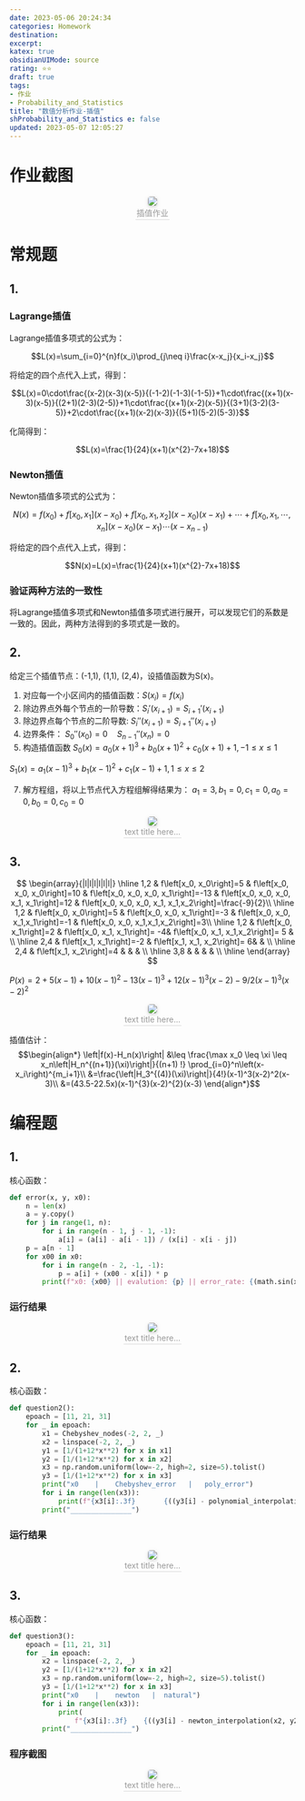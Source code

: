 ```yaml
---
date: 2023-05-06 20:24:34
categories: Homework 
destination: 
excerpt: 
katex: true
obsidianUIMode: source
rating: ⭐⭐
draft: true
tags:  
- 作业 
- Probability_and_Statistics 
title: "数值分析作业-插值"
shProbability_and_Statistics e: false
updated: 2023-05-07 12:05:27
---
```


# 作业截图

<center>
    <img style="border-radius: 0.3125em;
    box-shadow: 0 2px 4px 0 rgba(34,36,38,.12),0 2px 10px 0 rgba(34,36,38,.08);"
    src="https://search.pstatic.net/common?src=https://i.imgur.com/Z1z5wjE.png">
    <br>
    <div style="color:orange; border-bottom: 1px solid #d9d9d9;
    display: inline-block;
    color: #999;
    padding: 2px;">插值作业
    </div>
</center>

# 常规题

## 1.

### Lagrange插值

Lagrange插值多项式的公式为：

$$L(x)=\sum_{i=0}^{n}f(x_i)\prod_{j\neq i}\frac{x-x_j}{x_i-x_j}$$

将给定的四个点代入上式，得到：

$$L(x)=0\cdot\frac{(x-2)(x-3)(x-5)}{(-1-2)(-1-3)(-1-5)}+1\cdot\frac{(x+1)(x-3)(x-5)}{(2+1)(2-3)(2-5)}+1\cdot\frac{(x+1)(x-2)(x-5)}{(3+1)(3-2)(3-5)}+2\cdot\frac{(x+1)(x-2)(x-3)}{(5+1)(5-2)(5-3)}$$

化简得到：

$$L(x)=\frac{1}{24}(x+1)(x^{2}-7x+18)$$

### Newton插值

Newton插值多项式的公式为：

$$N(x)=f(x_0)+f[x_0,x_1](x-x_0)+f[x_0,x_1,x_2](x-x_0)(x-x_1)+\cdots+f[x_0,x_1,\cdots,x_n](x-x_0)(x-x_1)\cdots(x-x_{n-1})$$


将给定的四个点代入上式，得到：

$$N(x)=L(x)=\frac{1}{24}(x+1)(x^{2}-7x+18)$$

### 验证两种方法的一致性

将Lagrange插值多项式和Newton插值多项式进行展开，可以发现它们的系数是一致的。因此，两种方法得到的多项式是一致的。


## 2.

给定三个插值节点：(-1,1), (1,1), (2,4)，设插值函数为S(x)。
1. 对应每一个小区间内的插值函数：$S\left(x_i\right)=f\left(x_i\right)$
3. 除边界点外每个节点的一阶导数：$S_{i}'(x_{i+1}) = S_{i+1}'(x_{i+1})$
4. 除边界点每个节点的二阶导数: $S_{i}''(x_{i+1}) = S_{i+1}''(x_{i+1})$
5. 边界条件： $S_0''(x_{0}) = 0 \quad S_{n-1}''(x_{n}) = 0$
6. 构造插值函数
$S_0(x) = a_0(x +1)^3 + b_0(x +1)^2 + c_0(x +1) + 1, -1 \leqslant x \leqslant 1$

$S_1(x) = a_1(x - 1)^3 + b_1(x - 1)^2 + c_1(x - 1) + 1, 1 \leqslant x \leqslant 2$

7. 解方程组，将以上节点代入方程组解得结果为：
$a_{1}=3, b_{1}=0, c_{1}=0 ,a_{0}=0, b_{0}=0, c_{0}=0$


<center>
    <img style="border-radius: 0.3125em;
    box-shadow: 0 2px 4px 0 rgba(34,36,38,.12),0 2px 10px 0 rgba(34,36,38,.08);"
    src="https://search.pstatic.net/common?src=https://i.imgur.com/KB5fbX4.png">
    <br>
    <div style="color:orange; border-bottom: 1px solid #d9d9d9;
    display: inline-block;
    color: #999;
    padding: 2px;">text title here...
    </div>
</center>


## 3.

$$
\begin{array}{|l|l|l|l|l|l|}
\hline 1,2 & f\left[x_0, x_0\right]=5 & f\left[x_0, x_0, x_0\right]=10 & f\left[x_0, x_0, x_0, x_1\right]=-13 & f\left[x_0, x_0, x_0, x_1, x_1\right]=12 & f\left[x_0, x_0, x_0, x_1, x_1,x_2\right]=\frac{-9}{2}\\
\hline 1,2 & f\left[x_0, x_0\right]=5 & f\left[x_0, x_0, x_1\right]=-3 & f\left[x_0, x_0, x_1,x_1\right]=-1 & f\left[x_0, x_0, x_1,x_1,x_2\right]=3\\
\hline 1,2 & f\left[x_0, x_1\right]=2 & f\left[x_0, x_1, x_1\right]= -4& f\left[x_0, x_1, x_1,x_2\right]= 5 & \\
\hline 2,4 & f\left[x_1, x_1\right]=-2 & f\left[x_1, x_1, x_2\right]= 6& & \\
\hline 2,4 & f\left[x_1, x_2\right]=4 & & & \\
\hline 3,8 & & & & \\
\hline
\end{array}
$$

$P(x)=2+5(x-1)+10(x-1)^{2}-13(x-1)^{3}+12(x-1)^{3}(x-2)-9/2(x-1)^{3}(x-2)^{2}$

<center>
    <img style="border-radius: 0.3125em;
    box-shadow: 0 2px 4px 0 rgba(34,36,38,.12),0 2px 10px 0 rgba(34,36,38,.08);"
    src="https://search.pstatic.net/common?src=https://i.imgur.com/9HoFzPi.png">
    <br>
    <div style="color:orange; border-bottom: 1px solid #d9d9d9;
    display: inline-block;
    color: #999;
    padding: 2px;">text title here...
    </div>
</center>

插值估计：
$$\begin{align*}
\left|f(x)-H_n(x)\right| &\leq \frac{\max x_0 \leq \xi \leq x_n\left|H_n^{(n+1)}(\xi)\right|}{(n+1) !} \prod_{i=0}^n\left(x-x_i\right)^{m_i+1}\\
&=\frac{\left|H_3^{(4)}(\xi)\right|}{4!}(x-1)^3(x-2)^2(x-3)\\
&=(43.5-22.5x)(x-1)^{3}(x-2)^{2}(x-3)
\end{align*}$$



# 编程题


## 1.

核心函数：
```python
def error(x, y, x0):
    n = len(x)
    a = y.copy()
    for j in range(1, n):
        for i in range(n - 1, j - 1, -1):
            a[i] = (a[i] - a[i - 1]) / (x[i] - x[i - j])
    p = a[n - 1]
    for x00 in x0:
        for i in range(n - 2, -1, -1):
            p = a[i] + (x00 - x[i]) * p
        print(f"x0: {x00} || evalution: {p} || error_rate: {(math.sin(x00) - p)*100/math.sin(x00)}%")
```


### 运行结果


<center>
    <img style="border-radius: 0.3125em;
    box-shadow: 0 2px 4px 0 rgba(34,36,38,.12),0 2px 10px 0 rgba(34,36,38,.08);"
    src="https://search.pstatic.net/common?src=https://i.imgur.com/JCgdzvX.png">
    <br>
    <div style="color:orange; border-bottom: 1px solid #d9d9d9;
    display: inline-block;
    color: #999;
    padding: 2px;">text title here...
    </div>
</center>


## 2.

核心函数：

```python
def question2():
    epoach = [11, 21, 31]
    for _ in epoach:
        x1 = Chebyshev_nodes(-2, 2, _)
        x2 = linspace(-2, 2, _)
        y1 = [1/(1+12*x**2) for x in x1]
        y2 = [1/(1+12*x**2) for x in x2]
        x3 = np.random.uniform(low=-2, high=2, size=5).tolist()
        y3 = [1/(1+12*x**2) for x in x3]
        print("x0    |    Chebyshev_error   |   poly_error")
        for i in range(len(x3)):
            print(f"{x3[i]:.3f}       {((y3[i] - polynomial_interpolation(x1, y1, x3[i])) / y3[i]):.4%}          {((y3[i] - polynomial_interpolation(x2, y2, x3[i])) / y3[i]):.4%}")
        print("_______________")
```

### 运行结果


<center>
    <img style="border-radius: 0.3125em;
    box-shadow: 0 2px 4px 0 rgba(34,36,38,.12),0 2px 10px 0 rgba(34,36,38,.08);"
    src="https://search.pstatic.net/common?src=https://i.imgur.com/MO3FD3S.png">
    <br>
    <div style="color:orange; border-bottom: 1px solid #d9d9d9;
    display: inline-block;
    color: #999;
    padding: 2px;">text title here...
    </div>
</center>



## 3.

核心函数：
```python
def question3():
    epoach = [11, 21, 31]
    for _ in epoach:
        x2 = linspace(-2, 2, _)
        y2 = [1/(1+12*x**2) for x in x2]
        x3 = np.random.uniform(low=-2, high=2, size=5).tolist()
        y3 = [1/(1+12*x**2) for x in x3]
        print("x0    |    newton   |  natural")
        for i in range(len(x3)):
            print(
                f"{x3[i]:.3f}    {((y3[i] - newton_interpolation(x2, y2, x3[i])) / y3[i]):.4%}     {((y3[i] - natural_cubic_spline_interpolation(x2, y2, x3[i])) / y3[i]):.4%}")
        print("_______________")
```


### 程序截图
<center>
    <img style="border-radius: 0.3125em;
    box-shadow: 0 2px 4px 0 rgba(34,36,38,.12),0 2px 10px 0 rgba(34,36,38,.08);"
    src="https://search.pstatic.net/common?src=https://i.imgur.com/1gkXI2c.png">
    <br>
    <div style="color:orange; border-bottom: 1px solid #d9d9d9;
    display: inline-block;
    color: #999;
    padding: 2px;">text title here...
    </div>
</center>
